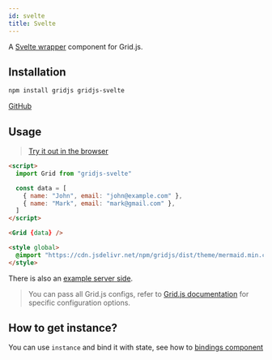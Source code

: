```yaml
---
id: svelte
title: Svelte
---
```


A [Svelte wrapper](https://github.com/iamyuu/gridjs-svelte) component for Grid.js.

## Installation

``` bash
npm install gridjs gridjs-svelte
```

[GitHub](https://github.com/iamyuu/gridjs-svelte)

## Usage

> [Try it out in the browser](https://svelte.dev/repl/9a066ccf55f54173bf5c6c8042142566)

``` html
<script>
  import Grid from "gridjs-svelte"

  const data = [
    { name: "John", email: "john@example.com" },
    { name: "Mark", email: "mark@gmail.com" },
  ]
</script>

<Grid {data} />

<style global>
  @import "https://cdn.jsdelivr.net/npm/gridjs/dist/theme/mermaid.min.css";
</style>
```

There is also an [example server side](https://svelte.dev/repl/e772220feac54e65b132615ac4d8eb09).

> You can pass all Grid.js configs, refer to [Grid.js documentation](../config.md) for specific configuration options.

## How to get instance?

You can use `instance` and bind it with state, see how to [bindings component](https://svelte.dev/tutorial/component-bindings)
